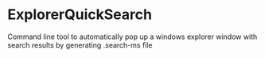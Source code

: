 ExplorerQuickSearch
===================

Command line tool to automatically pop up a windows explorer window with search results by generating .search-ms file